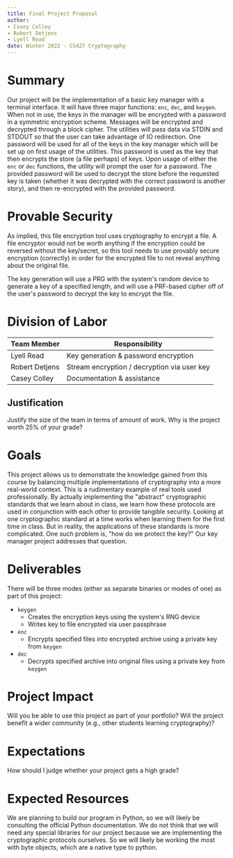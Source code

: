 ```yaml
---
title: Final Project Proposal
author:
- Casey Colley
- Robert Detjens
- Lyell Read
date: Winter 2022 - CS427 Cryptography
---
```


# Summary

Our project will be the implementation of a basic key manager with a terminal interface. It will have three major functions: `enc`, `dec`, and `keygen`. When not in use, the keys in the manager will be encrypted with a password in a symmetric encryption scheme. Messages will be encrypted and decrypted through a block cipher. The utilities will pass data via STDIN and STDOUT so that the user can take advantage of IO redirection. One password will be used for all of the keys in the key manager which will be set up on first usage of the utilities. This password is used as the key that then encrypts the store (a file perhaps) of keys. Upon usage of either the `enc` or `dec` functions, the utility will prompt the user for a password. The provided password will be used to decrypt the store before the requested key is taken (whether it was decrypted with the correct password is another story), and then re-encrypted with the provided password.

# Provable Security

As implied, this file encryption tool uses cryptography to encrypt a file. A file encryptor would not be worth anything
if the encryption could be reversed without the key/secret, so this tool needs to use provably secure encryption
(correctly) in order for the encrypted file to not reveal anything about the original file.

The key generation will use a PRG with the system's random device to generate a key of a specified length, and will use
a PRF-based cipher off of the user's password to decrypt the key to encrypt the file.

# Division of Labor

| Team Member    | Responsibility                              |
|----------------|---------------------------------------------|
| Lyell Read     | Key generation & password encryption        |
| Robert Detjens | Stream encryption / decryption via user key |
| Casey Colley   | Documentation & assistance                  |

## Justification

Justify the size of the team in terms of amount of work. Why is the project worth 25% of your grade?

# Goals

This project allows us to demonstrate the knowledge gained from this course by balancing multiple implementations of cryptography into a more real-world context. This is a rudimentary example of real tools used professionally. By actually implementing the "abstract" cryptographic standards that we learn about in class, we learn how these protocols are used in conjunction with each other to provide tangible security. Looking at one cryptographic standard at a time works when learning them for the first time in class. But in reality, the applications of these standards is more complicated. One such problem is, "how do we protect the key?" Our key manager project addresses that question.

# Deliverables

There will be three modes (either as separate binaries or modes of one) as part of this project:

- `keygen`
  - Creates the encryption keys using the system's RNG device
  - Writes key to file encrypted via user passphrase
- `enc`
  - Encrypts specified files into encrypted archive using a private key from `keygen`
- `dec`
  - Decrypts specified archive into original files using a private key from `keygen`

# Project Impact

Will you be able to use this project as part of your portfolio? Will the project benefit a wider community (e.g., other
students learning cryptography)?

# Expectations

How should I judge whether your project gets a high grade?

# Expected Resources

We are planning to build our program in Python, so we will likely be consulting the official Python documentation. We do not think that we will need any special libraries for our project because we are implementing the cryptographic protocols ourselves. So we will likely be working the most with byte objects, which are a native type to python.
